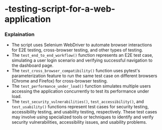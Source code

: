# -testing-script-for-a-web-application

### Explaination

- The script uses Selenium WebDriver to automate browser interactions for E2E testing, cross-browser testing, and other types of testing.
- The `test_end_to_end_workflow()` function represents an E2E test case, simulating a user login scenario and verifying successful navigation to the dashboard page.
- The `test_cross_browser_compatibility()` function uses pytest's parameterization feature to run the same test case on different browsers (Chrome and Firefox) for cross-browser testing.
- The `test_performance_under_load()` function simulates multiple users accessing the application concurrently to test its performance under load.
- The `test_security_vulnerabilities()`, `test_accessibility()`, and `test_usability()` functions represent test cases for security testing, accessibility testing, and usability testing, respectively. These test cases may involve using specialized tools or techniques to identify and verify security vulnerabilities, accessibility issues, and usability problems.
